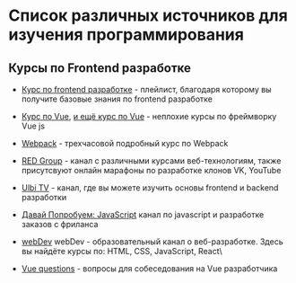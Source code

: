 # Список различных источников для изучения программирования


## Курсы по Frontend разработке
- [Курс по frontend разработке](https://www.youtube.com/playlist?list=PLM6XATa8CAG4F9nAIYNS5oAiPotxwLFIr) - плейлист, благодаря которому вы получите базовые знания по frontend разработке
- [Курс по Vue](https://www.youtube.com/playlist?list=PLvTBThJr861yMBhpKafII3HZLAYujuNWw), [и ещё курс по Vue](https://www.youtube.com/playlist?list=PL-wEcSTifrSn5cae0gFQ7Gy7v3t6c7hLF) - неплохие курсы по фреймворку Vue js
- [Webpack](https://www.youtube.com/watch?v=eSaF8NXeNsA&list=PLAlchIBzgBm_HwfcoGGAVcBpzDlKmp23Q&index=2) - трехчасовой подробный курс по Webpack

- [RED Group](https://www.youtube.com/c/REDGroup/) - канал с различными курсами веб-технологиям, также присутсвуют онлайн марафоны по разработке клонов VK, YouTube
- [Ulbi TV](https://www.youtube.com/c/UlbiTV) - канал, где вы можете изучить основы frontend и backend разработки
- [Давай Попробуем: JavaScript](https://www.youtube.com/channel/UCZ9Wq5uBtG3zDrNx0ztXhDQ) канал по javascript и разработке заказов с фриланса
- [webDev](https://www.youtube.com/c/YauhenKavalchuk/featured) webDev - образовательный канал о веб-разработке. Здесь вы найдёте курсы по: HTML, CSS, JavaScript, React\\

- [Vue questions](https://www.youtube.com/watch?v=umHjpWydn8I&list=PLAlchIBzgBm_HwfcoGGAVcBpzDlKmp23Q&index=19) - вопросы для собеседования на Vue разработчика
